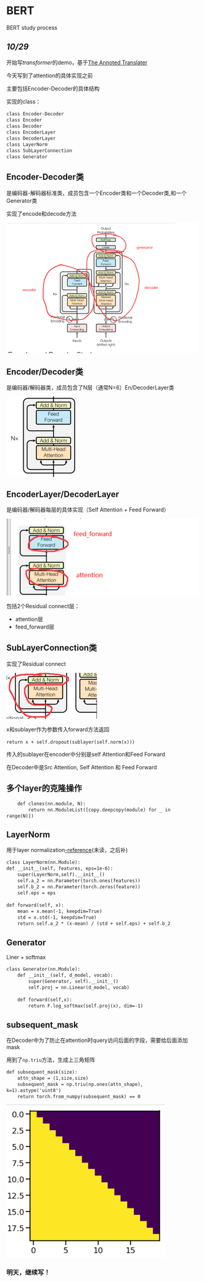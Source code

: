 # BERT
BERT study process

## _10/29_


开始写*transformer*的demo，基于[The Annoted Translater](https://nlp.seas.harvard.edu/2018/04/03/attention.html)

今天写到了attention的具体实现之前

主要包括Encoder-Decoder的具体结构

实现的class：


	class Encoder-Decoder
	class Encoder
	class Decoder
	class EncoderLayer
	class DecoderLayer
	class LayerNorm
	class SubLayerConnection
	class Generator
	
## Encoder-Decoder类

是编码器-解码器标准类，成员包含一个Encoder类和一个Decoder类,和一个Generator类

实现了encode和decode方法

![encode-decoder](/img/Encoder-Decoder.png)

## Encoder/Decoder类

是编码器/解码器类，成员包含了N层（通常N=6）En/DecoderLayer类

![Encoder](/img/Encoder.png)

## EncoderLayer/DecoderLayer

是编码器/解码器每层的具体实现（Self Attention + Feed Forward）

![EncoderLayer](/img/EncoderLayer.png)

包括2个Residual connect层：

- attention层 
- feed_forward层


## SubLayerConnection类

实现了Residual connect


![Residual](/img/Residual.png)

x和sublayer作为参数传入forward方法返回


`return x + self.dropout(sublayer(self.norm(x)))`


传入的sublayer在encoder中分别是self Attention和Feed Forward

在Decoder中是Src Attention, Self Attention 和 Feed Forward





## 多个layer的克隆操作
    
		def clones(nn.module, N):
			return nn.ModuleList([copy.deepcopy(module) for _ in range(N)])

## LayerNorm 

用于layer normalization[-reference](https://arxiv.org/abs/1607.06450)(未读，之后补)

	class LayerNorm(nn.Module):
    def __init__(self, features, eps=1e-6):
        super(LayerNorm,self).__init__()
        self.a_2 = nn.Parameter(torch.ones(features))
        self.b_2 = nn.Parameter(torch.zeros(feature))
        self.eps = eps
    
    def forward(self, x):
        mean = x.mean(-1, keepdim=True)
        std = x.std(-1, keepdim=True)
        return self.a_2 * (x-mean) / (std + self.eps) + self.b_2

## Generator

Liner + softmax
	
	class Generator(nn.Module):
	    def __init__(self, d_model, vocab):
	        super(Generator, self).__init__()
	        self.proj = nn.Linear(d_model, vocab)
	    
	    def forward(self,x):
	        return F.log_softmax(self.proj(x), dim=-1)

## subsequent_mask
在Decoder中为了防止在attention时query访问后面的字段，需要给后面添加mask

用到了`np.triu`方法，生成上三角矩阵
	
	def subsequent_mask(size):
	    attn_shape = (1,size,size)
	    subsequent_mask = np.triu(np.ones(attn_shape), k=1).astype('uint8')
	    return torch.from_numpy(subsequent_mask) == 0

![triu](/img/triu.png)


### 明天，继续写！



